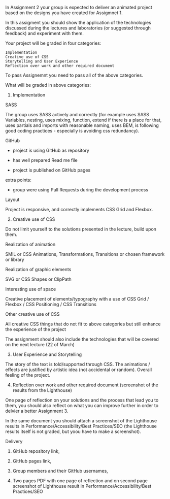 In Assignment 2 your group is expected to deliver an animated project based on the designs you have created for Assigmnet 1.

In this assigment you should show the application of the technologies discussed during the lectures and laboratories (or suggested through feedback) and experiment with them.


Your project will be graded in four categories:


    Implementation
    Creative use of CSS
    Storytelling and User Experience
    Reflection over work and other required document


To pass Assignemnt you need to pass all of the above categories.



What will be graded in above categories:


1. Implementation

SASS

The group uses SASS actively and correctly (for example uses SASS Variables, nesting, uses mixing, function, extend if there is a place for that, uses partials and imports with reasonable naming, uses BEM, is following good coding practices - especially is avoiding css redundancy).


GitHub

- project is using GitHub as repository

- has well prepared Read me file

- project is published on GitHub pages

extra points:

- group were using Pull Requests during the development process


Layout

Project is responsive, and correctly implements CSS Grid and Flexbox.


2. Creative use of CSS


Do not limit yourself to the solutions presented in the lecture, build upon them.



Realization of animation

SMIL or CSS Animations, Transformations, Transitions or chosen framework or library


Realization of graphic elements

SVG or CSS Shapes or ClipPath


Interesting use of space

Creative placement of elements/typography with a use of CSS Grid / Flexbox / CSS Positioning / CSS Transitions


Other creative use of CSS

All creative CSS things that do not fit to above categories but still enhance the experience of the project


The assignment should also include the technologies that will be covered on the next lecture (22 of March)


3. User Experience and Storytelling

The story of the text is told/supported through CSS. The animations / effects are justified by artistic idea (not accidental or random). Overall feeling of the project.


4. Reflection over work and other required document (screenshot of the results from the Lighthouse)

One page of reflection on your solutions and the process that lead you to them, you should also reflect on what you can improve further in order to delvier a better Assignment 3.

In the same document you should attach a screenshot of the Lighthouse results in Performance/Accessibility/Best Practices/SEO (the Lighthouse results itself is not graded, but yoou have to make a screenshot).


Delivery

1. GitHub repository link,

2. GitHub pages link,

3. Group members and their GitHub usernames,

4. Two pages PDF with one page of reflection and on second page screenshot of Lighthouse result in Performance/Accessibility/Best Practices/SEO

